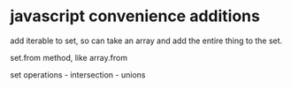 # javascript convenience additions

add iterable to set, so can take an array and add the entire thing to the set.

set.from method, like array.from

set operations
    - intersection
    - unions